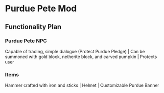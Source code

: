 # Purdue Pete Mod

## Functionality Plan

### Purdue Pete NPC
  Capable of trading, simple dialogue (Protect Purdue Pledge) | Can be summoned with gold block, netherite block, and carved pumpkin | Protects user 
  
### Items 
  Hammer crafted with iron and sticks | Helmet | Customizable Purdue Banner 
  